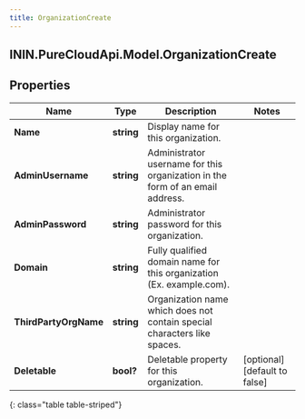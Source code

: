```yaml
---
title: OrganizationCreate
---
```

## ININ.PureCloudApi.Model.OrganizationCreate

## Properties

|Name | Type | Description | Notes|
|------------ | ------------- | ------------- | -------------|
| **Name** | **string** | Display name for this organization. | |
| **AdminUsername** | **string** | Administrator username for this organization in the form of an email address. | |
| **AdminPassword** | **string** | Administrator password for this organization. | |
| **Domain** | **string** | Fully qualified domain name for this organization (Ex. example.com). | |
| **ThirdPartyOrgName** | **string** | Organization name which does not contain special characters like spaces. | |
| **Deletable** | **bool?** | Deletable property for this organization. | [optional] [default to false]|
{: class="table table-striped"}


